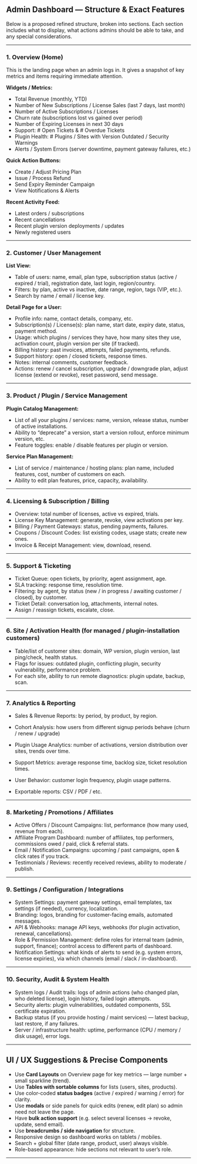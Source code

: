 
## Admin Dashboard — Structure & Exact Features

Below is a proposed refined structure, broken into sections. Each section includes what to display, what actions admins should be able to take, and any special considerations.

---

### 1. Overview (Home)

This is the landing page when an admin logs in. It gives a snapshot of key metrics and items requiring immediate attention.

**Widgets / Metrics:**

* Total Revenue (monthly, YTD)
* Number of New Subscriptions / License Sales (last 7 days, last month)
* Number of Active Subscriptions / Licenses
* Churn rate (subscriptions lost vs gained over period)
* Number of Expiring Licenses in next 30 days
* Support: # Open Tickets & # Overdue Tickets
* Plugin Health: # Plugins / Sites with Version Outdated / Security Warnings
* Alerts / System Errors (server downtime, payment gateway failures, etc.)

**Quick Action Buttons:**

* Create / Adjust Pricing Plan
* Issue / Process Refund
* Send Expiry Reminder Campaign
* View Notifications & Alerts

**Recent Activity Feed:**

* Latest orders / subscriptions
* Recent cancellations
* Recent plugin version deployments / updates
* Newly registered users

---

### 2. Customer / User Management

**List View:**

* Table of users: name, email, plan type, subscription status (active / expired / trial), registration date, last login, region/country.
* Filters: by plan, active vs inactive, date range, region, tags (VIP, etc.).
* Search by name / email / license key.

**Detail Page for a User:**

* Profile info: name, contact details, company, etc.
* Subscription(s) / License(s): plan name, start date, expiry date, status, payment method.
* Usage: which plugins / services they have, how many sites they use, activation count, plugin version per site (if tracked).
* Billing history: past invoices, attempts, failed payments, refunds.
* Support history: open / closed tickets, response times.
* Notes: internal comments, customer feedback.
* Actions: renew / cancel subscription, upgrade / downgrade plan, adjust license (extend or revoke), reset password, send message.

---

### 3. Product / Plugin / Service Management

**Plugin Catalog Management:**

* List of all your plugins / services: name, version, release status, number of active installations.
* Ability to “deprecate” a version, start a version rollout, enforce minimum version, etc.
* Feature toggles: enable / disable features per plugin or version.

**Service Plan Management:**

* List of service / maintenance / hosting plans: plan name, included features, cost, number of customers on each.
* Ability to edit plan features, price, capacity, availability.

---

### 4. Licensing & Subscription / Billing

* Overview: total number of licenses, active vs expired, trials.
* License Key Management: generate, revoke, view activations per key.
* Billing / Payment Gateways: status, pending payments, failures.
* Coupons / Discount Codes: list existing codes, usage stats; create new ones.
* Invoice & Receipt Management: view, download, resend.

---

### 5. Support & Ticketing

* Ticket Queue: open tickets, by priority, agent assignment, age.
* SLA tracking: response time, resolution time.
* Filtering: by agent, by status (new / in progress / awaiting customer / closed), by customer.
* Ticket Detail: conversation log, attachments, internal notes.
* Assign / reassign tickets, escalate, close.

---

### 6. Site / Activation Health (for managed / plugin-installation customers)

* Table/list of customer sites: domain, WP version, plugin version, last ping/check, health status.
* Flags for issues: outdated plugin, conflicting plugin, security vulnerability, performance problem.
* For each site, ability to run remote diagnostics: plugin update, backup, scan.

---

### 7. Analytics & Reporting

* Sales & Revenue Reports: by period, by product, by region.

* Cohort Analysis: how users from different signup periods behave (churn / renew / upgrade)

* Plugin Usage Analytics: number of activations, version distribution over sites, trends over time.

* Support Metrics: average response time, backlog size, ticket resolution times.

* User Behavior: customer login frequency, plugin usage patterns.

* Exportable reports: CSV / PDF / etc.

---

### 8. Marketing / Promotions / Affiliates

* Active Offers / Discount Campaigns: list, performance (how many used, revenue from each).
* Affiliate Program Dashboard: number of affiliates, top performers, commissions owed / paid, click & referral stats.
* Email / Notification Campaigns: upcoming / past campaigns, open & click rates if you track.
* Testimonials / Reviews: recently received reviews, ability to moderate / publish.

---

### 9. Settings / Configuration / Integrations

* System Settings: payment gateway settings, email templates, tax settings (if needed), currency, localization.
* Branding: logos, branding for customer-facing emails, automated messages.
* API & Webhooks: manage API keys, webhooks (for plugin activation, renewal, cancellations).
* Role & Permission Management: define roles for internal team (admin, support, finance); control access to different parts of dashboard.
* Notification Settings: what kinds of alerts to send (e.g. system errors, license expiries), via which channels (email / slack / in-dashboard).

---

### 10. Security, Audit & System Health

* System logs / Audit trails: logs of admin actions (who changed plan, who deleted license), login history, failed login attempts.
* Security alerts: plugin vulnerabilities, outdated components, SSL certificate expiration.
* Backup status (if you provide hosting / maint services) — latest backup, last restore, if any failures.
* Server / infrastructure health: uptime, performance (CPU / memory / disk usage), error logs.

---

## UI / UX Suggestions & Precise Components

* Use **Card Layouts** on Overview page for key metrics — large number + small sparkline (trend).
* Use **Tables with sortable columns** for lists (users, sites, products).
* Use color-coded **status badges** (active / expired / warning / error) for clarity.
* Use **modals** or side panels for quick edits (renew, edit plan) so admin need not leave the page.
* Have **bulk action support** (e.g. select several licenses → revoke, update, send email).
* Use **breadcrumbs / side navigation** for structure.
* Responsive design so dashboard works on tablets / mobiles.
* Search + global filter (date range, product, user) always visible.
* Role-based appearance: hide sections not relevant to user’s role.

---

